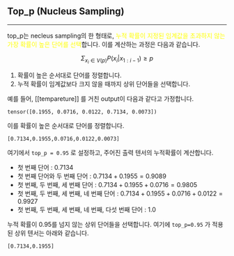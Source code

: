 
## Top_p (Nucleus Sampling)
---
top_p는 necleus sampling의 한 형태로, <font color="#ffff00">누적 확률이 지정된 임계값을 초과하지 않는 가장 확률이 높은 단어를 선택</font>합니다. 이를 계산하는 과정은 다음과 같습니다.

$$\Sigma_{x_i \in V(p)}P(x_i |x_{1:i-1}) \ge p$$

1. 확률이 높은 순서대로 단어를 정렬합니다.
2. 누적 확률이 임계값보다 크지 않을 때까지 상위 단어들을 선택합니다.

예를 들어, [[tempareture]] 를 거친 output이 다음과 같다고 가정합니다.

```
tensor([0.1955, 0.0716, 0.0122, 0.7134, 0.0073])
```

이를 확률이 높은 순서대로 단어를 정렬합니다.

```
[0.7134,0.1955,0.0716,0.0122,0.0073]
```

여기에서 `top_p = 0.95` 로 설정하고, 주어진 출력 텐서의 누적확률이 계산합니다.

- 첫 번째 단어 : 0.7134
- 첫 번째 단어와 두 번째 단어 : $0.7134+0.1955=0.9089$
- 첫 번째, 두 번째, 세 번째 단어 : $0.7134+0.1955+0.0716=0.9805$
- 첫 번째, 두 번째, 세 번째, 네 번째 단어 : $0.7134+0.1955+0.0716+0.0122 = 0.9927$
- 첫 번째, 두 번째, 세 번째, 네 번째, 다섯 번째 단어 : $1.0$

누적 확률이 0.95를 넘지 않는 상위 단어들을 선택합니다. 여기에 `top_p=0.95` 가 적용된 상위 텐서는 아래와 같습니다.

```
[0.7134,0.1955]
```

